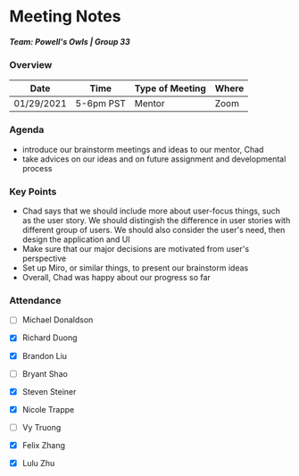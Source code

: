 # Meeting Notes
##### Team: Powell's Owls | Group 33

### Overview
| Date       | Time      | Type of Meeting   | Where   |
| ---------- | --------- | ----------------- | ------- |
| 01/29/2021 | 5-6pm PST | Mentor            | Zoom    |


### Agenda
- introduce our brainstorm meetings and ideas to our mentor, Chad
- take advices on our ideas and on future assignment and developmental process


### Key Points
- Chad says that we should include more about user-focus things, such as the user story. We should distingish the difference in user stories with different group of users. We should also consider the user's need, then design the application and UI
- Make sure that our major decisions are motivated from user's perspective
- Set up Miro, or similar things, to present our brainstorm ideas
- Overall, Chad was happy about our progress so far

### Attendance
- [ ] Michael Donaldson
- [x] Richard Duong
- [x] Brandon Liu
- [ ] Bryant Shao
- [x] Steven Steiner
- [x] Nicole Trappe
- [ ] Vy Truong
- [x] Felix Zhang
- [x] Lulu Zhu

